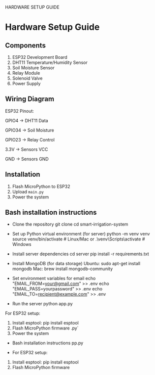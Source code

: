 HARDWARE SETUP GUIDE
# Hardware Setup Guide

## Components
1. ESP32 Development Board
2. DHT11 Temperature/Humidity Sensor
3. Soil Moisture Sensor
4. Relay Module
5. Solenoid Valve
6. Power Supply

## Wiring Diagram
ESP32 Pinout:

GPIO4 → DHT11 Data

GPIO34 → Soil Moisture

GPIO23 → Relay Control

3.3V → Sensors VCC

GND → Sensors GND


## Installation
1. Flash MicroPython to ESP32
2. Upload `main.py`
3. Power the system

## Bash installation instructions
- Clone the repository
git clone 
cd smart-irrigation-system

- Set up Python virtual environment (for server)
python -m venv venv
source venv/bin/activate  # Linux/Mac
 or .\venv\Scripts\activate  # Windows

- Install server dependencies
cd server
pip install -r requirements.txt

- Install MongoDB (for data storage)
Ubuntu:
sudo apt-get install mongodb
Mac:
brew install mongodb-community

- Set environment variables for email
echo "EMAIL_FROM=your@gmail.com" >> .env
echo "EMAIL_PASS=yourpassword" >> .env
echo "EMAIL_TO=recipient@example.com" >> .env

- Run the server
python app.py

For ESP32 setup:
1. Install esptool: pip install esptool
2. Flash MicroPython firmware
.py`
3. Power the system
- Bash installation instructions
 pp.py

- For ESP32 setup:
 1. Install esptool: pip install esptool
 2. Flash MicroPython firmware
